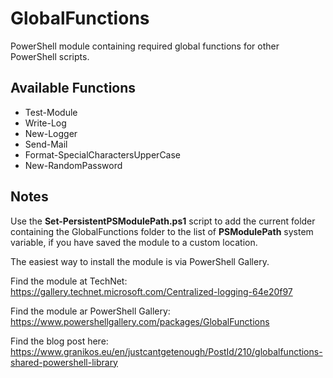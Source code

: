 # GlobalFunctions

PowerShell module containing required global functions for other PowerShell scripts.

## Available Functions

- Test-Module
- Write-Log
- New-Logger
- Send-Mail
- Format-SpecialCharactersUpperCase
- New-RandomPassword

## Notes

Use the **Set-PersistentPSModulePath.ps1** script to add the current folder containing the GlobalFunctions folder to the list of **PSModulePath** system variable, if you have saved the module to a custom location.

The easiest way to install the module is via PowerShell Gallery.

Find the module at TechNet: https://gallery.technet.microsoft.com/Centralized-logging-64e20f97

Find the module ar PowerShell Gallery: https://www.powershellgallery.com/packages/GlobalFunctions

Find the blog post here: https://www.granikos.eu/en/justcantgetenough/PostId/210/globalfunctions-shared-powershell-library
